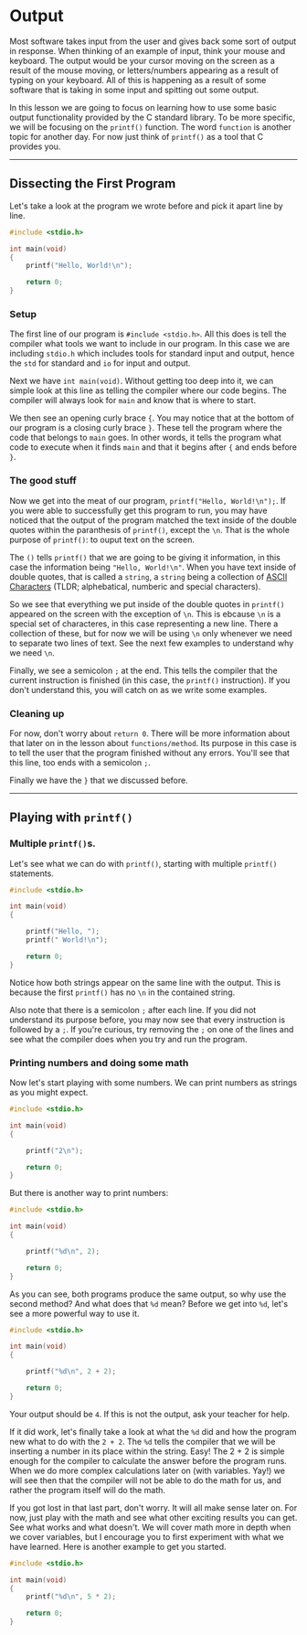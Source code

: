 # Output

Most software takes input from the user and gives back some sort of output in response. When thinking of an example of input, think your mouse and keyboard. The output would be your cursor moving on the screen as a result of the mouse moving, or letters/numbers appearing as a result of typing on your keyboard. All of this is happening as a result of some software that is taking in some input and spitting out some output.

In this lesson we are going to focus on learning how to use some basic output functionality provided by the C standard library. To be more specific, we will be focusing on the `printf()` function. The word `function` is another topic for another day. For now just think of `printf()` as a tool that C provides you.

---

## Dissecting the First Program

Let's take a look at the program we wrote before and pick it apart line by line.

```c
#include <stdio.h>

int main(void)
{
    printf("Hello, World!\n");

    return 0;
}

```

### Setup

The first line of our program is `#include <stdio.h>`. All this does is tell the compiler what tools we want to include in our program. In this case we are including `stdio.h` which includes tools for standard input and output, hence the `std` for standard and `io` for input and output.

Next we have `int main(void)`. Without getting too deep into it, we can simple look at this line as telling the compiler where our code begins. The compiler will always look for `main` and know that is where to start.

We then see an opening curly brace `{`. You may notice that at the bottom of our program is a closing curly brace `}`. These tell the program where the code that belongs to `main` goes. In other words, it tells the program what code to execute when it finds `main` and that it begins after `{` and ends before `}`.

### The good stuff
Now we get into the meat of our program, `printf("Hello, World!\n");`. If you were able to successfully get this program to run, you may have noticed that the output of the program matched the text inside of the double quotes within the paranthesis of `printf()`, except the `\n`. That is the whole purpose of `printf()`: to ouput text on the screen.

The `()` tells `printf()` that we are going to be giving it information, in this case the information being `"Hello, World!\n"`. When you have text inside of double quotes, that is called a `string`, a `string` being a collection of [ASCII Characters](https://www.computerhope.com/jargon/a/ascii.htm) (TLDR; alphebatical, numberic and special characters).

So we see that everything we put inside of the double quotes in `printf()` appeared on the screen with the exception of `\n`. This is ebcause `\n` is a special set of characteres, in this case representing a new line. There a collection of these, but for now we will be using `\n` only whenever we need to separate two lines of text. See the next few examples to understand why we need `\n`.

Finally, we see a semicolon `;` at the end. This tells the compiler that the current instruction is finished (in this case, the `printf()` instruction). If you don't understand this, you will catch on as we write some examples.

### Cleaning up

For now, don't worry about `return 0`. There will be more information about that later on in the lesson about `functions/method`. Its purpose in this case is to tell the user that the program finished without any errors. You'll see that this line, too ends with a semicolon `;`.

Finally we have the `}` that we discussed before.

---

## Playing with `printf()`

### Multiple `printf()`s.

Let's see what we can do with `printf()`, starting with multiple `printf()` statements.

```c
#include <stdio.h>

int main(void)
{

    printf("Hello, ");
    printf(" World!\n");

    return 0;
}
```

Notice how both strings appear on the same line with the output. This is because the first `printf()` has no `\n` in the contained string.

Also note that there is a semicolon `;` after each line. If you did not understand its purpose before, you may now see that every instruction is followed by a `;`. If you're curious, try removing the `;` on one of the lines and see what the compiler does when you try and run the program.

### Printing numbers and doing some math

Now let's start playing with some numbers. We can print numbers as strings as you might expect.

```c
#include <stdio.h>

int main(void)
{

    printf("2\n");

    return 0;
}
```

But there is another way to print numbers:

```c
#include <stdio.h>

int main(void)
{

    printf("%d\n", 2);

    return 0;
}
```

As you can see, both programs produce the same output, so why use the second method? And what does that `%d` mean? Before we get into `%d`, let's see a more powerful way to use it.

```c
#include <stdio.h>

int main(void)
{

    printf("%d\n", 2 + 2);

    return 0;
}
```

Your output should be `4`. If this is not the output, ask your teacher for help.

If it did work, let's finally take a look at what the `%d` did and how the program new what to do with the `2 + 2`. The `%d` tells the compiler that we will be inserting a number in its place within the string. Easy! The 2 + 2 is simple enough for the compiler to calculate the answer before the program runs. When we do more complex calculations later on (with variables. Yay!) we will see then that the compiler will not be able to do the math for us, and rather the program itself will do the math.

If you got lost in that last part, don't worry. It will all make sense later on. For now, just play with the math and see what other exciting results you can get. See what works and what doesn't. We will cover math more in depth when we cover variables, but I encourage you to first experiment with what we have learned. Here is another example to get you started.

```c
#include <stdio.h>

int main(void)
{
    printf("%d\n", 5 * 2);

    return 0;
}
```
